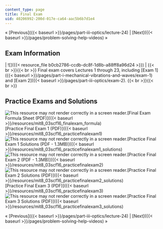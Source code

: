 ```yaml
---
content_type: page
title: Final Exam
uid: 40206992-200d-017e-ca64-aac5b6b7d1e4
---
```


« [Previous]({{< baseurl >}}/pages/part-iii-optics/lecture-24) | [Next]({{< baseurl >}}/pages/problem-solving-help-videos) »

Exam Information
----------------

| ![]({{< resource_file b0cb2786-ccdb-dc8f-1d8b-a88ff8a96d24 >}}) |  {{< br >}}{{< br >}} Final exam covers Lectures 1 through 23, including [Exam 1]({{< baseurl >}}/pages/part-i-mechanical-vibrations-and-waves/exam-1) and [Exam 2]({{< baseurl >}}/pages/part-iii-optics/exam-2). {{< br >}}{{< br >}}  

Practice Exams and Solutions
----------------------------

![This resource may not render correctly in a screen reader.](/images/inacessible.gif)[Final Exam Formula Sheet (PDF)]({{< baseurl >}}/resources/mit8_03scf16_finalexam_formula)  
[Practice Final Exam 1 (PDF)]({{< baseurl >}}/resources/mit8_03scf16_practicefinalexam1)  
![This resource may not render correctly in a screen reader.](/images/inacessible.gif)[Practice Final Exam 1 Solutions (PDF - 1.3MB)]({{< baseurl >}}/resources/mit8_03scf16_practicefinalexam1_solutions)  
![This resource may not render correctly in a screen reader.](/images/inacessible.gif)[Practice Final Exam 2 (PDF - 1.3MB)]({{< baseurl >}}/resources/mit8_03scf16_practicefinalexam2)  
![This resource may not render correctly in a screen reader.](/images/inacessible.gif)[Practice Final Exam 2 Solutions (PDF)]({{< baseurl >}}/resources/mit8_03scf16_practicefinalexam2_solutions)  
[Practice Final Exam 3 (PDF)]({{< baseurl >}}/resources/mit8_03scf16_practicefinalexam3)  
![This resource may not render correctly in a screen reader.](/images/inacessible.gif)[Practice Final Exam 3 Solutions (PDF)]({{< baseurl >}}/resources/mit8_03scf16_practicefinalexam3_solutions)

« [Previous]({{< baseurl >}}/pages/part-iii-optics/lecture-24) | [Next]({{< baseurl >}}/pages/problem-solving-help-videos) »
